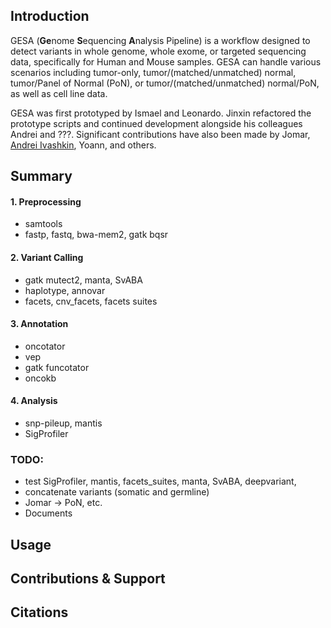 ## Introduction
GESA (**Ge**nome **S**equencing **A**nalysis Pipeline) is a workflow designed to detect variants in whole genome, whole exome, or targeted sequencing data, specifically for Human and Mouse samples. GESA can handle various scenarios including tumor-only, tumor/(matched/unmatched) normal, tumor/Panel of Normal (PoN), or tumor/(matched/unmatched) normal/PoN, as well as cell line data.

GESA was first prototyped by Ismael and Leonardo. Jinxin refactored the prototype scripts and continued development alongside his colleagues Andrei and ???. Significant contributions have also been made by Jomar, [Andrei Ivashkin](https://github.com/andrrrsss), Yoann, and others.

## Summary
#### 1. Preprocessing 
  - samtools
  - fastp, fastq, bwa-mem2, gatk bqsr
    
#### 2. Variant Calling  
  - gatk mutect2, manta, SvABA
  - haplotype, annovar
  - facets, cnv_facets, facets suites
    
#### 3. Annotation
  - oncotator
  - vep
  - gatk funcotator
  - oncokb
    
#### 4. Analysis
  - snp-pileup, mantis
  - SigProfiler
    
### TODO:
  - test SigProfiler, mantis, facets_suites, manta, SvABA, deepvariant,
  - concatenate variants (somatic and germline)
  - Jomar -> PoN, etc.
  - Documents
  
## Usage

## Contributions & Support

## Citations
